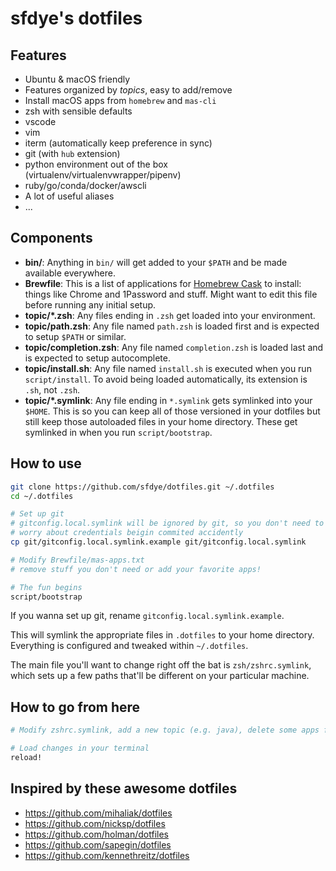 # sfdye's dotfiles

## Features

- Ubuntu & macOS friendly
- Features organized by _topics_, easy to add/remove
- Install macOS apps from `homebrew` and `mas-cli`
- zsh with sensible defaults
- vscode
- vim 
- iterm (automatically keep preference in sync)
- git (with `hub` extension)
- python environment out of the box (virtualenv/virtualenvwrapper/pipenv)
- ruby/go/conda/docker/awscli
- A lot of useful aliases
- ...

## Components

- **bin/**: Anything in `bin/` will get added to your `$PATH` and be made
  available everywhere.
- **Brewfile**: This is a list of applications for [Homebrew Cask](https://caskroom.github.io) to install: things like Chrome and 1Password and stuff. Might want to edit this file before running any initial setup.
- **topic/\*.zsh**: Any files ending in `.zsh` get loaded into your
  environment.
- **topic/path.zsh**: Any file named `path.zsh` is loaded first and is
  expected to setup `$PATH` or similar.
- **topic/completion.zsh**: Any file named `completion.zsh` is loaded
  last and is expected to setup autocomplete.
- **topic/install.sh**: Any file named `install.sh` is executed when you run `script/install`. To avoid being loaded automatically, its extension is `.sh`, not `.zsh`.
- **topic/\*.symlink**: Any file ending in `*.symlink` gets symlinked into
  your `$HOME`. This is so you can keep all of those versioned in your dotfiles
  but still keep those autoloaded files in your home directory. These get
  symlinked in when you run `script/bootstrap`.

## How to use

```bash
git clone https://github.com/sfdye/dotfiles.git ~/.dotfiles
cd ~/.dotfiles

# Set up git
# gitconfig.local.symlink will be ignored by git, so you don't need to
# worry about credentials beigin commited accidently
cp git/gitconfig.local.symlink.example git/gitconfig.local.symlink

# Modify Brewfile/mas-apps.txt
# remove stuff you don't need or add your favorite apps!

# The fun begins
script/bootstrap
```

If you wanna set up git, rename `gitconfig.local.symlink.example`.

This will symlink the appropriate files in `.dotfiles` to your home directory.
Everything is configured and tweaked within `~/.dotfiles`.

The main file you'll want to change right off the bat is `zsh/zshrc.symlink`,
which sets up a few paths that'll be different on your particular machine.

## How to go from here

```bash
# Modify zshrc.symlink, add a new topic (e.g. java), delete some apps from Brewfile, you name it

# Load changes in your terminal
reload!
```

## Inspired by these awesome dotfiles

- https://github.com/mihaliak/dotfiles
- https://github.com/nicksp/dotfiles
- https://github.com/holman/dotfiles
- https://github.com/sapegin/dotfiles
- https://github.com/kennethreitz/dotfiles
